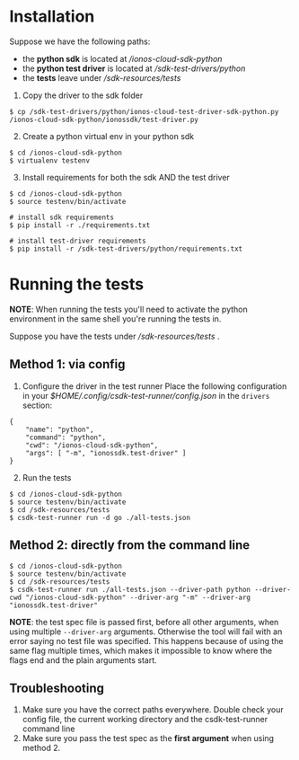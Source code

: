 # Installation

Suppose we have the following paths:
- the **python sdk** is located at _/ionos-cloud-sdk-python_
- the **python test driver** is located at _/sdk-test-drivers/python_
- the **tests** leave under _/sdk-resources/tests_

1. Copy the driver to the sdk folder
```
$ cp /sdk-test-drivers/python/ionos-cloud-test-driver-sdk-python.py /ionos-cloud-sdk-python/ionossdk/test-driver.py
```

2. Create a python virtual env in your python sdk
```
$ cd /ionos-cloud-sdk-python
$ virtualenv testenv
```

3. Install requirements for both the sdk AND the test driver
```
$ cd /ionos-cloud-sdk-python
$ source testenv/bin/activate

# install sdk requirements
$ pip install -r ./requirements.txt

# install test-driver requirements
$ pip install -r /sdk-test-drivers/python/requirements.txt
```

# Running the tests

**NOTE**: When running the tests you'll need to activate the python environment in the same shell you're running the tests in.

Suppose you have the tests under _/sdk-resources/tests_ .

## Method 1: via config

1. Configure the driver in the test runner
Place the following configuration in your _$HOME/.config/csdk-test-runner/config.json_ in the `drivers` section:
```
{
	"name": "python",
	"command": "python",
	"cwd": "/ionos-cloud-sdk-python",
	"args": [ "-m", "ionossdk.test-driver" ]
}
```

2. Run the tests
```
$ cd /ionos-cloud-sdk-python
$ source testenv/bin/activate
$ cd /sdk-resources/tests
$ csdk-test-runner run -d go ./all-tests.json
```


## Method 2: directly from the command line

```
$ cd /ionos-cloud-sdk-python
$ source testenv/bin/activate
$ cd /sdk-resources/tests
$ csdk-test-runner run ./all-tests.json --driver-path python --driver-cwd "/ionos-cloud-sdk-python" --driver-arg "-m" --driver-arg "ionossdk.test-driver"
```

**NOTE**: the test spec file is passed first, before all other arguments, when using multiple `--driver-arg` arguments. Otherwise the tool will fail with an error
saying no test file was specified. This happens because of using the same flag multiple times, which makes it impossible to know where the flags end and the plain arguments start.

## Troubleshooting

1. Make sure you have the correct paths everywhere. Double check your config file, the current working directory and the csdk-test-runner command line
2. Make sure you pass the test spec as the **first argument** when using method 2.
